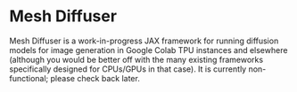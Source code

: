 # Mesh Diffuser

Mesh Diffuser is a work-in-progress JAX framework for running diffusion models for image generation in Google Colab TPU instances and elsewhere (although you would be better off with the many existing frameworks specifically designed for CPUs/GPUs in that case). It is currently non-functional; please check back later.
